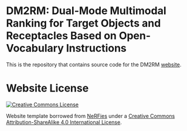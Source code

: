 # DM2RM: Dual-Mode Multimodal Ranking for Target Objects and Receptacles Based on Open-Vocabulary Instructions

This is the repository that contains source code for the DM2RM [website](https://kkrr10.github.io/dm2rm/).

# Website License

<a rel="license" href="http://creativecommons.org/licenses/by-sa/4.0/"><img alt="Creative Commons License" style="border-width:0" src="https://i.creativecommons.org/l/by-sa/4.0/88x31.png" /></a>

Website template borrowed from [NeRFies](https://github.com/nerfies/nerfies.github.io) under a <a rel="license" href="http://creativecommons.org/licenses/by-sa/4.0/">Creative Commons Attribution-ShareAlike 4.0 International License</a>.
